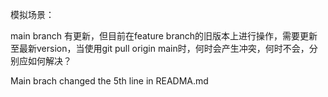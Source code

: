 模拟场景：

main branch 有更新，但目前在feature branch的旧版本上进行操作，需要更新至最新version，当使用git pull origin main时，何时会产生冲突，何时不会，分别应如何解决？

Main brach changed the 5th line in READMA.md